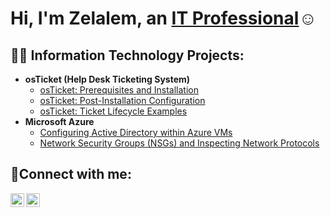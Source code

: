 <h1>Hi, I'm Zelalem, an <a href="https://linkedin.com/in/zelalem-addis">IT Professional</a>☺</h1>

<h2>👨‍💻 Information Technology Projects:</h2>

- <b>osTicket (Help Desk Ticketing System)</b>
  - [osTicket: Prerequisites and Installation](https://github.com/addis247/ostickets-prereqs)
  - [osTicket: Post-Installation Configuration](https://github.com/addis247/post-install-config)
  - [osTicket: Ticket Lifecycle Examples](https://github.com/addis247/ticket-lifecycle)
- <b>Microsoft Azure</b>
  - [Configuring Active Directory within Azure VMs](https://github.com/addis247/configure-ad)
  - [Network Security Groups (NSGs) and Inspecting Network Protocols](https://github.com/addis247/azure-network-protocols)

<h2>🤳Connect with me:</h2>

[<img align="left" alt="Josh | LinkedIn" width="22px" src="https://cdn.jsdelivr.net/npm/simple-icons@v3/icons/linkedin.svg" />][linkedin]
[<img align="left" alt="Josh | Instagram" width="22px" src="https://cdn.jsdelivr.net/npm/simple-icons@v3/icons/instagram.svg" />][instagram]

[instagram]: https://www.instagram.com/eazy_z89
[linkedin]: https://linkedin.com/in/zelalem-addis
